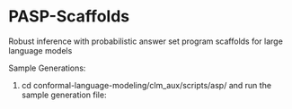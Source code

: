 # PASP-Scaffolds
Robust inference with probabilistic answer set program scaffolds for large language models

Sample Generations:
1. cd conformal-language-modeling/clm_aux/scripts/asp/ and run the sample generation file:

